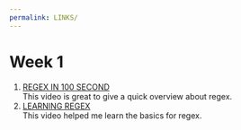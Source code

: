 ```yaml
---
permalink: LINKS/
---
```


# Week 1
1. [REGEX IN 100 SECOND](https://www.youtub.com/watch?v=sXQxhojSdZM) <br>
This video is great to give a quick overview about regex.
2. [LEARNING REGEX](https://www.youtube.com/watch?v=bgBWp9EIlMM+) <br>
This video helped me learn the basics for regex.
